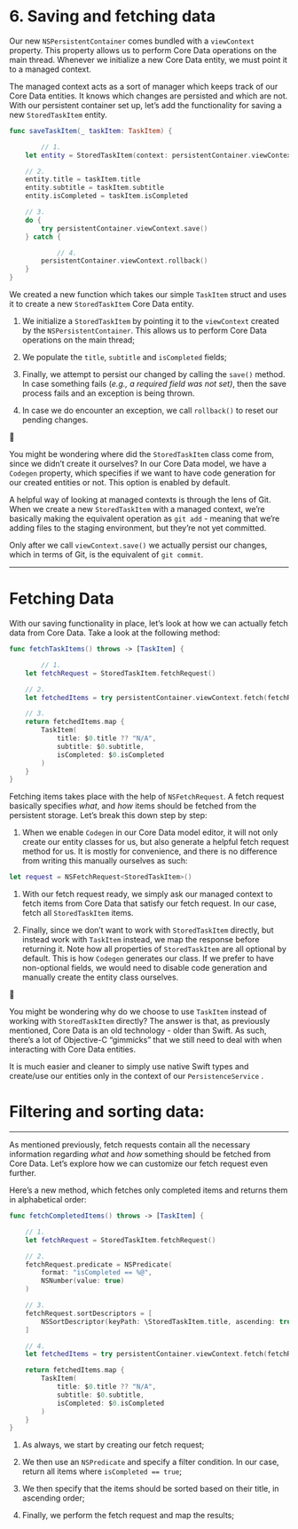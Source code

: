 # 6. Saving and fetching data

Our new `NSPersistentContainer` comes bundled with a `viewContext` property. This property allows us to perform Core Data operations on the main thread. Whenever we initialize a new Core Data entity, we must point it to a managed context.

The managed context acts as a sort of manager which keeps track of our Core Data entities. It knows which changes are persisted and which are not. With our persistent container set up, let’s add the functionality for saving a new `StoredTaskItem` entity.

```swift
func saveTaskItem(_ taskItem: TaskItem) {

		// 1.
    let entity = StoredTaskItem(context: persistentContainer.viewContext)

    // 2.
    entity.title = taskItem.title
    entity.subtitle = taskItem.subtitle
    entity.isCompleted = taskItem.isCompleted

    // 3.
    do {
        try persistentContainer.viewContext.save()
    } catch {

		    // 4.
        persistentContainer.viewContext.rollback()
    }
}
```

We created a new function which takes our simple `TaskItem` struct and uses it to create a new `StoredTaskItem` Core Data entity.

1. We initialize a `StoredTaskItem` by pointing it to the `viewContext` created by the `NSPersistentContainer`. This allows us to perform Core Data operations on the main thread;

1. We populate the `title`, `subtitle` and `isCompleted` fields;

1. Finally, we attempt to persist our changed by calling the `save()` method. In case something fails (*e.g., a required field was not set)*, then the save process fails and an exception is being thrown.

1. In case we do encounter an exception, we call `rollback()` to reset our pending changes.

<aside>
💬

You might be wondering where did the `StoredTaskItem` class come from, since we didn’t create it ourselves? In our Core Data model, we have a `Codegen` property, which specifies if we want to have code generation for our created entities or not. This option is enabled by default.

</aside>

A helpful way of looking at managed contexts is through the lens of Git. When we create a new `StoredTaskItem` with a managed context, we’re basically making the equivalent operation as `git add` - meaning that we’re adding files to the staging environment, but they’re not yet committed.

Only after we call `viewContext.save()` we actually persist our changes, which in terms of Git, is the equivalent of `git commit`.

---

# Fetching Data

With our saving functionality in place, let’s look at how we can actually fetch data from Core Data. Take a look at the following method:

```swift
func fetchTaskItems() throws -> [TaskItem] {

		// 1.
    let fetchRequest = StoredTaskItem.fetchRequest()

    // 2.
    let fetchedItems = try persistentContainer.viewContext.fetch(fetchRequest)

    // 3.
    return fetchedItems.map {
        TaskItem(
            title: $0.title ?? "N/A",
            subtitle: $0.subtitle,
            isCompleted: $0.isCompleted
        )
    }
}
```

Fetching items takes place with the help of `NSFetchRequest`. A fetch request basically specifies *what*, and *how* items should be fetched from the persistent storage. Let’s break this down step by step:

1. When we enable `Codegen` in our Core Data model editor, it will not only create our entity classes for us, but also generate a helpful fetch request method for us. It is mostly for convenience, and there is no difference from writing this manually ourselves as such:

```swift
let request = NSFetchRequest<StoredTaskItem>()
```

1. With our fetch request ready, we simply ask our managed context to fetch items from Core Data that satisfy our fetch request. In our case, fetch all `StoredTaskItem` items.

1. Finally, since we don’t want to work with `StoredTaskItem` directly, but instead work with `TaskItem` instead, we map the response before returning it. Note how all properties of `StoredTaskItem` are all optional by default. This is how `Codegen` generates our class. If we prefer to have non-optional fields, we would need to disable code generation and manually create the entity class ourselves.

<aside>
💬

You might be wondering why do we choose to use `TaskItem` instead of working with `StoredTaskItem` directly? The answer is that, as previously mentioned, Core Data is an old technology - older than Swift. As such, there’s a lot of Objective-C “gimmicks” that we still need to deal with when interacting with Core Data entities.

It is much easier and cleaner to simply use native Swift types and create/use our entities only in the context of our `PersistenceService` .

</aside>

# Filtering and sorting data:

---

As mentioned previously, fetch requests contain all the necessary information regarding *what* and *how* something should be fetched from Core Data. Let’s explore how we can customize our fetch request even further.

Here’s a new method, which fetches only completed items and returns them in alphabetical order:

```swift
func fetchCompletedItems() throws -> [TaskItem] {

    // 1.
    let fetchRequest = StoredTaskItem.fetchRequest()

    // 2.
    fetchRequest.predicate = NSPredicate(
        format: "isCompleted == %@",
        NSNumber(value: true)
    )

    // 3.
    fetchRequest.sortDescriptors = [
        NSSortDescriptor(keyPath: \StoredTaskItem.title, ascending: true)
    ]

    // 4.
    let fetchedItems = try persistentContainer.viewContext.fetch(fetchRequest)

    return fetchedItems.map {
        TaskItem(
            title: $0.title ?? "N/A",
            subtitle: $0.subtitle,
            isCompleted: $0.isCompleted
        )
    }
}
```

1. As always, we start by creating our fetch request;

2. We then use an `NSPredicate` and specify a filter condition. In our case, return all items where `isCompleted == true`;

3. We then specify that the items should be sorted based on their title, in ascending order;

4. Finally, we perform the fetch request and map the results;
